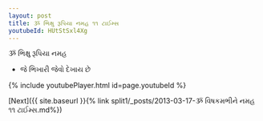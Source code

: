 ```yaml
---
layout: post
title: ૐ ભિક્ષુ રૂપિયા નમહ ૧૧ ટાઈમ્સ
youtubeId: HUtStSxl4Xg
---
```

 
 
 ૐ ભિક્ષુ રૂપિયા નમહ  
 
 -  જે ભિખારી જેવો દેખાય છે 
 
  
 
  
 
 
 
 
 
 


{% include youtubePlayer.html id=page.youtubeId %}
 
[Next]({{ site.baseurl }}{% link  split1/_posts/2013-03-17-ૐ વિષકમભીને નમહ ૧૧ ટાઈમ્સ.md%})
 
